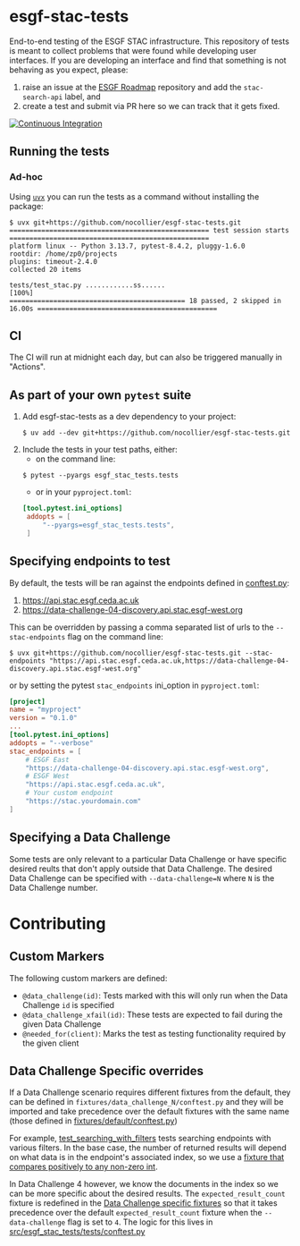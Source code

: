 # esgf-stac-tests

End-to-end testing of the ESGF STAC infrastructure. This repository of tests is meant to collect problems that were found while developing user interfaces. If you are developing an interface and find that something is not behaving as you expect, please:

1. raise an issue at the [ESGF Roadmap](https://github.com/ESGF/esgf-roadmap/issues) repository and add the `stac-search-api` label, and
2. create a test and submit via PR here so we can track that it gets fixed.

[![Continuous Integration][ci-badge]][ci-link]

[ci-badge]: https://github.com/nocollier/esgf-stac-tests/actions/workflows/ci.yml/badge.svg?branch=main
[ci-link]: https://github.com/nocollier/esgf-stac-tests/actions/workflows/ci.yml

## Running the tests

### Ad-hoc
Using [`uvx`](https://docs.astral.sh/uv/guides/tools/) you can run the tests as a command without installing the package:

```shell
$ uvx git+https://github.com/nocollier/esgf-stac-tests.git
================================================== test session starts ==================================================
platform linux -- Python 3.13.7, pytest-8.4.2, pluggy-1.6.0
rootdir: /home/zp0/projects
plugins: timeout-2.4.0
collected 20 items

tests/test_stac.py ............ss......                                                                           [100%]
============================================ 18 passed, 2 skipped in 16.00s =============================================
```
## CI
The CI will run at midnight each day, but can also be triggered manually in "Actions".

## As part of your own `pytest` suite
1. Add esgf-stac-tests as a dev dependency to your project:
   ```shell
   $ uv add --dev git+https://github.com/nocollier/esgf-stac-tests.git
   ```
1. Include the tests in your test paths, either:
   - on the command line:
   ```shell
   $ pytest --pyargs esgf_stac_tests.tests
   ```
   - or in your `pyproject.toml`:
   ```toml
   [tool.pytest.ini_options]
    addopts = [
        "--pyargs=esgf_stac_tests.tests",
    ]
   ```

## Specifying endpoints to test
By default, the tests will be ran against the endpoints defined in [conftest.py](src/esgf_stac_tests/tests/conftest.py):
1. https://api.stac.esgf.ceda.ac.uk
1. https://data-challenge-04-discovery.api.stac.esgf-west.org

This can be overridden by passing a comma separated list of urls to the `--stac-endpoints` flag on the command line:
```shell
$ uvx git+https://github.com/nocollier/esgf-stac-tests.git --stac-endpoints "https://api.stac.esgf.ceda.ac.uk,https://data-challenge-04-discovery.api.stac.esgf-west.org"
```
or by setting the pytest `stac_endpoints` ini_option in `pyproject.toml`:
```toml
[project]
name = "myproject"
version = "0.1.0"
...
[tool.pytest.ini_options]
addopts = "--verbose"
stac_endpoints = [
    # ESGF East
    "https://data-challenge-04-discovery.api.stac.esgf-west.org",
    # ESGF West
    "https://api.stac.esgf.ceda.ac.uk",
    # Your custom endpoint
    "https://stac.yourdomain.com"
]
```
## Specifying a Data Challenge
Some tests are only relevant to a particular Data Challenge or have specific desired reults that don't apply outside that Data Challenge. The desired Data Challenge can be specified with `--data-challenge=N` where `N` is the Data Challenge number.

# Contributing
## Custom Markers
The following custom markers are defined:
- `@data_challenge(id)`: Tests marked with this will only run when the Data Challenge `id` is specified
- `@data_challenge_xfail(id)`: These tests are expected to fail during the given Data Challenge
- `@needed_for(client)`: Marks the test as testing functionality required by the given client
## Data Challenge Specific overrides
If a Data Challenge scenario requires different fixtures from the default, they can be defined in `fixtures/data_challenge_N/conftest.py` and they will be imported and take precedence over the default fixtures with the same name (those defined in [fixtures/default/conftest.py](src/esgf_stac_tests/fixtures/default/conftest.py))

For example, [test_searching_with_filters](tests/test_stac.py?#L10) tests searching endpoints with various filters. In the base case, the number of returned results will depend on what data is in the endpoint's associated index, so we use a [fixture that compares positively to any non-zero int](src/esgf_stac_tests/fixtures/default/conftest.py?#78-82).

In Data Challenge 4 however, we know the documents in the index so we can be more specific about the desired results. The `expected_result_count` fixture is redefined in the [Data Challenge specific fixtures](src/esgf_stac_tests/fixtures/data_challenge_4/conftest.py?#L4=16) so that it takes precedence over the default `expected_result_count` fixture when the `--data-challenge` flag is set to `4`. The logic for this lives in [src/esgf_stac_tests/tests/conftest.py](src/esgf_stac_tests/tests/conftest.py?#52-57)